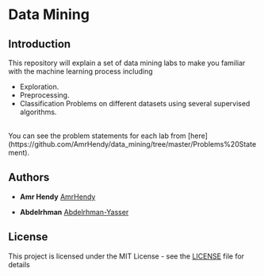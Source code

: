 # Data Mining

## Introduction
This repository will explain a set of data mining labs to make you familiar with the machine learning process including <br/>
- Exploration.
- Preprocessing.
- Classification Problems on different datasets using several supervised algorithms.
<br/>
You can see the problem statements for each lab from [here](https://github.com/AmrHendy/data_mining/tree/master/Problems%20Statement).

## Authors

* **Amr Hendy** [AmrHendy](https://github.com/AmrHendy)

* **Abdelrhman** [Abdelrhman-Yasser](https://github.com/Abdelrhman-Yasser)

## License

This project is licensed under the MIT License - see the [LICENSE](LICENSE) file for details
